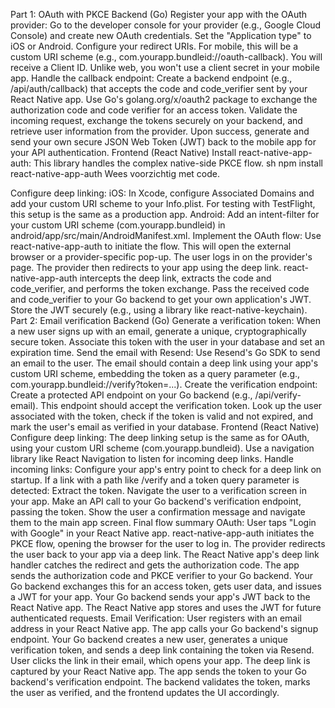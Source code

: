 Part 1: OAuth with PKCE
Backend (Go)
Register your app with the OAuth provider:
Go to the developer console for your provider (e.g., Google Cloud Console) and create new OAuth credentials.
Set the "Application type" to iOS or Android.
Configure your redirect URIs. For mobile, this will be a custom URI scheme (e.g., com.yourapp.bundleid://oauth-callback).
You will receive a Client ID. Unlike web, you won't use a client secret in your mobile app.
Handle the callback endpoint:
Create a backend endpoint (e.g., /api/auth/callback) that accepts the code and code_verifier sent by your React Native app.
Use Go's golang.org/x/oauth2 package to exchange the authorization code and code verifier for an access token.
Validate the incoming request, exchange the tokens securely on your backend, and retrieve user information from the provider.
Upon success, generate and send your own secure JSON Web Token (JWT) back to the mobile app for your API authentication. 
Frontend (React Native)
Install react-native-app-auth:
This library handles the complex native-side PKCE flow.
sh
npm install react-native-app-auth
Wees voorzichtig met code.

Configure deep linking:
iOS: In Xcode, configure Associated Domains and add your custom URI scheme to your Info.plist. For testing with TestFlight, this setup is the same as a production app.
Android: Add an intent-filter for your custom URI scheme (com.yourapp.bundleid) in android/app/src/main/AndroidManifest.xml.
Implement the OAuth flow:
Use react-native-app-auth to initiate the flow. This will open the external browser or a provider-specific pop-up.
The user logs in on the provider's page. The provider then redirects to your app using the deep link.
react-native-app-auth intercepts the deep link, extracts the code and code_verifier, and performs the token exchange.
Pass the received code and code_verifier to your Go backend to get your own application's JWT.
Store the JWT securely (e.g., using a library like react-native-keychain). 
Part 2: Email verification
Backend (Go)
Generate a verification token:
When a new user signs up with an email, generate a unique, cryptographically secure token.
Associate this token with the user in your database and set an expiration time.
Send the email with Resend:
Use Resend's Go SDK to send an email to the user.
The email should contain a deep link using your app's custom URI scheme, embedding the token as a query parameter (e.g., com.yourapp.bundleid://verify?token=...).
Create the verification endpoint:
Create a protected API endpoint on your Go backend (e.g., /api/verify-email).
This endpoint should accept the verification token.
Look up the user associated with the token, check if the token is valid and not expired, and mark the user's email as verified in your database. 
Frontend (React Native)
Configure deep linking:
The deep linking setup is the same as for OAuth, using your custom URI scheme (com.yourapp.bundleid).
Use a navigation library like React Navigation to listen for incoming deep links.
Handle incoming links:
Configure your app's entry point to check for a deep link on startup.
If a link with a path like /verify and a token query parameter is detected:
Extract the token.
Navigate the user to a verification screen in your app.
Make an API call to your Go backend's verification endpoint, passing the token.
Show the user a confirmation message and navigate them to the main app screen. 
Final flow summary
OAuth:
User taps "Login with Google" in your React Native app.
react-native-app-auth initiates the PKCE flow, opening the browser for the user to log in.
The provider redirects the user back to your app via a deep link.
The React Native app's deep link handler catches the redirect and gets the authorization code.
The app sends the authorization code and PKCE verifier to your Go backend.
Your Go backend exchanges this for an access token, gets user data, and issues a JWT for your app.
Your Go backend sends your app's JWT back to the React Native app.
The React Native app stores and uses the JWT for future authenticated requests.
Email Verification:
User registers with an email address in your React Native app.
The app calls your Go backend's signup endpoint.
Your Go backend creates a new user, generates a unique verification token, and sends a deep link containing the token via Resend.
User clicks the link in their email, which opens your app.
The deep link is captured by your React Native app.
The app sends the token to your Go backend's verification endpoint.
The backend validates the token, marks the user as verified, and the frontend updates the UI accordingly. 